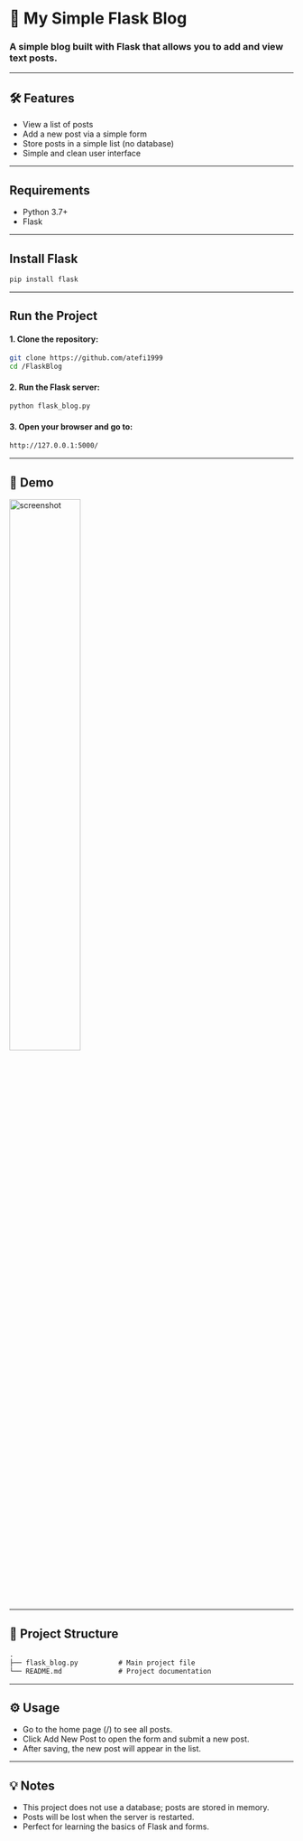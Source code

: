 # 📖 My Simple Flask Blog

### A simple blog built with **Flask** that allows you to add and view text posts.  

---

## 🛠️ Features

- View a list of posts
- Add a new post via a simple form
- Store posts in a simple list (no database)
- Simple and clean user interface

---

## Requirements

- Python 3.7+
- Flask

---

## Install Flask

```bash
pip install flask
```
---

## Run the Project

#### 1. Clone the repository:

```bash
git clone https://github.com/atefi1999
cd /FlaskBlog
```

#### 2. Run the Flask server:

```bash
python flask_blog.py
```

#### 3. Open your browser and go to:

```bash
http://127.0.0.1:5000/
```
---

## 🎥 Demo

<img  alt="screenshot" src="https://github.com/user-attachments/assets/45f0400d-8d00-48f6-8930-6fe61da3da84"  width="50%" />

---

## 📄 Project Structure

```markdown
.
├── flask_blog.py          # Main project file
└── README.md              # Project documentation
```

---

## ⚙️ Usage

- Go to the home page (/) to see all posts.
- Click Add New Post to open the form and submit a new post.
- After saving, the new post will appear in the list.

---

## 💡 Notes

- This project does not use a database; posts are stored in memory.
- Posts will be lost when the server is restarted.
- Perfect for learning the basics of Flask and forms.

